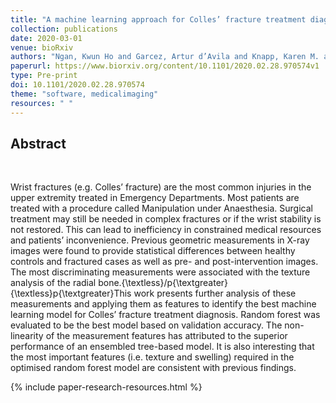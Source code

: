 ```yaml
---
title: "A machine learning approach for Colles’ fracture treatment diagnosis"
collection: publications
date: 2020-03-01
venue: bioRxiv
authors: "Ngan, Kwun Ho and Garcez, Artur d’Avila and Knapp, Karen M. and Appelboam, Andy and Reyes-Aldasoro, Constantino Carlos"
paperurl: https://www.biorxiv.org/content/10.1101/2020.02.28.970574v1
type: Pre-print
doi: 10.1101/2020.02.28.970574
theme: "software, medicalimaging"
resources: " "
---
```

<h2> Abstract </h2>  <br>

Wrist fractures (e.g. Colles’ fracture) are the most common injuries in the upper extremity treated in Emergency Departments. Most patients are treated with a procedure called Manipulation under Anaesthesia. Surgical treatment may still be needed in complex fractures or if the wrist stability is not restored. This can lead to inefficiency in constrained medical resources and patients’ inconvenience. Previous geometric measurements in X-ray images were found to provide statistical differences between healthy controls and fractured cases as well as pre- and post-intervention images. The most discriminating measurements were associated with the texture analysis of the radial bone.{\textless}/p{\textgreater}{\textless}p{\textgreater}This work presents further analysis of these measurements and applying them as features to identify the best machine learning model for Colles’ fracture treatment diagnosis. Random forest was evaluated to be the best model based on validation accuracy. The non-linearity of the measurement features has attributed to the superior performance of an ensembled tree-based model. It is also interesting that the most important features (i.e. texture and swelling) required in the optimised random forest model are consistent with previous findings.

{% include paper-research-resources.html %}
